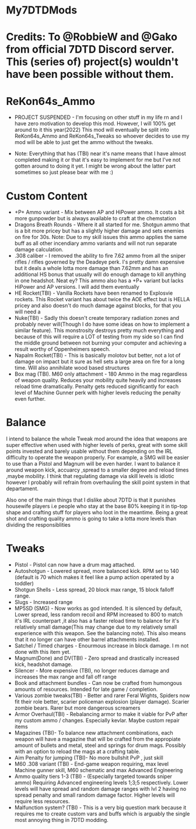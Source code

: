 # My7DTDMods

# Credits: To @RobbieW and @Gako from official 7DTD Discord server. This (series of) project(s) wouldn't have been possible without them.

# ReKon64s_Ammo
- PROJECT SUSPENDED - I'm focusing on other stuff in my life rn and I have zero motivation to develop this mod. However, I will 100% get around to it this year(2022)
This mod will eventually be split into ReKon64s_Ammo and ReKon64s_Tweaks so whoever decides to use my mod will be able to just get the ammo without the tweaks.

- Note: Everything that has (TBI) near it's name means that I have almost completed making it or that it's easy to implement for me but I've not gotten around to doing it yet. I might be wrong about the latter part sometimes so just please bear with me :)
# Custom Content
- +P+ Ammo variant - Mix between AP and HiPower ammo. It costs a bit more gunpowder but is always available to craft at the chemstation
- Dragons Breath Rounds - Where it all started for me. Shotgun ammo that is a bit more pricey but has a slightly higher damage and sets enemies on fire for 30s. 
Note: Due to my skill issues this ammo applies the same buff as all other incendiary ammo variants and will not run separate damage calculation.
- .308 caliber - I removed the ability to fire 7.62 ammo from all the sniper rifles / rifles governed by the Deadeye perk.
I's pretty damn expensive but it deals a whole lotta more damage than 7.62mm and has an additional HS bonus that usually will do enough damage to kill anything in one headshot. Neat ey? This ammo also has a +P+ variant but lacks HiPower and AP versions. I will add them eventually
- HE Rocket(TBI) -  Vanilla Rockets have been renamed to Explosvie rockets. This Rocket variant has about twice the AOE effect but is HELLA pricey and also doesn't do much damage against blocks, for that you will need a 
- Nuke(TBI) - Sadly this doesn't create temporary radiation zones and probably never will(Though I do have some ideas on how to implement a similar feature). This monstrosity destroys pretty much everything and because of this will require a LOT of testing from my side so I can find the middle ground between not burning your computer and achieving a result worthy of Oppenheimers speech.
- Napalm Rocket(TBI) - This is basically molotov but better, not a lot of damage on impact but it sure as hell sets a large area on fire for a long time. Will also annihilate wood based structures
- Box mag (TBI). M60 only attachment - 180 Ammo in the mag regardless of weapon quality. Reduces your mobility quite heavily and increases reload time dramatically.
Penalty gets reduced significantly for each level of Machine Gunner perk with higher levels reducing the penalty even further. 

# Balance 
I intend to balance the whole Tweak mod around the idea that weapons are super effective when used with higher levels of perks, great with some skill points invested and barely usable without them depending on the IRL difficulty to operate the weapon properly. For example, a SMG will be easier to use than a Pistol and Magnum will be even harder. I want to balance it around weapon kick, accuarcy ,spread to a smaller degree and reload times ,maybe mobility. I think that regulating damage via skill levels is idiotic however I probably will refrain from overhauling the skill point system in that departament.

Also one of the main things that I dislike about 7DTD is that it punishes housewife players i.e people who stay at the base 80% keeping it in tip-top shape and crafting stuff for players who loot in the meantime. Being a great shot and crafting quality ammo is going to take a lotta more levels than dividing the responsiblities

# Tweaks
- Pistol - Pistol can now have a drum mag attached.
- Autoshotgun - Lowered spread, more balanced kick. RPM set to 140 (default is 70 which makes it feel like a pump action operated by a toddler)
- Shotgun Shells - Less spread, 20 block max range, 15 block falloff range.
- Slugs - Increased range
- MP5SD (SMG) - Now works as god intended. It is silenced by default, Lower spread, less random recoil and RPM increased to 800 to match it's IRL counterpart ,it also has a faster reload time to balance for it's relatively small damage(This may change due to my relatively small experience with this weapon. See the balancing note). This also means that it no longer can have other barrel attachments installed.
- Satchel / Timed charges - Enourmous increase in block damage. I m not done with this item yet.
- Magnum(Done) and DV(TBI) - Zero spread and drastically increased kick, headshot damage.
- Silencer - More expensive (TBI), no longer reduces damage and increases the max range and fall off range
- Book and attachment bundles - Can now be crafted from humongous amounts of resources. Intended for late game / completion.
- Various zombie tweaks(TBI) - Better and rarer Feral Wights, Spiders now fit their role better, scarier policeman explosion (player damage). Scarier zombie bears. Rarer but more dangerous screamers
- Armor Overhaul(TBI) - Rebalancing armor to make it viable for PvP after my custom ammo / changes. Especially kevlar. Maybe custom repair items
- Magazines (TBI)- To balance new attachment combinations, each weapon will have a magazine that will be crafted from the appropiate amount of bullets and metal, steel and springs for drum mags. Possibly with an option to reload the mags at a crafting table.
- Aim Penalty for jumping (TBI)- No more bullshit PvP , just skill
- M60 .308 variant (TBI) - End-game weapon requiring, max level Machine gunner skill, M60 schematic and max Advanced Engineering
- Ammo quality tiers 1-3 (TBI) - (Especially targeted towards sniper ammo) Requiring Advanced engineering levels 1;3;5 respectively. Lower levels will have spread and random damage ranges with lvl 2 having no spread penalty and small random damage factor. Higher levels will require less resources.
- Malfunction system? (TBI) - This is a very big question mark because it requires me to create custom vars and buffs which is arguably the single most annoying thing in 7DTD modding.

